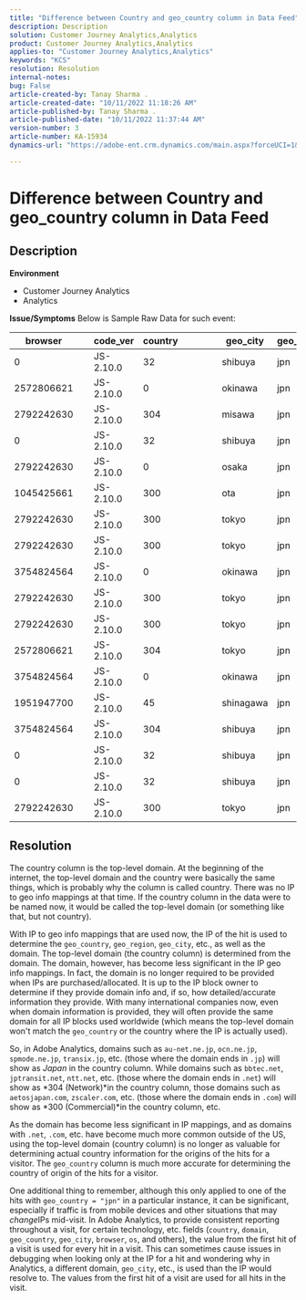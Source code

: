```yaml
---
title: "Difference between Country and geo_country column in Data Feed"
description: Description
solution: Customer Journey Analytics,Analytics
product: Customer Journey Analytics,Analytics
applies-to: "Customer Journey Analytics,Analytics"
keywords: "KCS"
resolution: Resolution
internal-notes: 
bug: False
article-created-by: Tanay Sharma .
article-created-date: "10/11/2022 11:18:26 AM"
article-published-by: Tanay Sharma .
article-published-date: "10/11/2022 11:37:44 AM"
version-number: 3
article-number: KA-15934
dynamics-url: "https://adobe-ent.crm.dynamics.com/main.aspx?forceUCI=1&pagetype=entityrecord&etn=knowledgearticle&id=49eac867-5649-ed11-bba2-0022480868ff"

---
```

# Difference between Country and geo_country column in Data Feed

## Description

<b>Environment</b>
- Customer Journey Analytics
- Analytics



<b>Issue/Symptoms</b>
Below is Sample Raw Data for such event:


| browser |   | code_ver | country |   |   |   | geo_city | geo_country |   |   |   |   |
| --- | --- | --- | --- | --- | --- | --- | --- | --- | --- | --- | --- | --- |
| 0 |   | JS-2.10.0 | 32 |   |   |   | shibuya | jpn |   |   |   |   |
| 2572806621 |   | JS-2.10.0 | 0 |   |   |   | okinawa | jpn |   |   |   |   |
| 2792242630 |   | JS-2.10.0 | 304 |   |   |   | misawa | jpn |   |   |   |   |
| 0 |   | JS-2.10.0 | 32 |   |   |   | shibuya | jpn |   |   |   |   |
| 2792242630 |   | JS-2.10.0 | 0 |   |   |   | osaka | jpn |   |   |   |   |
| 1045425661 |   | JS-2.10.0 | 300 |   |   |   | ota | jpn |   |   |   |   |
| 2792242630 |   | JS-2.10.0 | 300 |   |   |   | tokyo | jpn |   |   |   |   |
| 2792242630 |   | JS-2.10.0 | 300 |   |   |   | tokyo | jpn |   |   |   |   |
| 3754824564 |   | JS-2.10.0 | 0 |   |   |   | okinawa | jpn |   |   |   |   |
| 2792242630 |   | JS-2.10.0 | 300 |   |   |   | tokyo | jpn |   |   |   |   |
| 2792242630 |   | JS-2.10.0 | 300 |   |   |   | tokyo | jpn |   |   |   |   |
| 2572806621 |   | JS-2.10.0 | 304 |   |   |   | tokyo | jpn |   |   |   |   |
| 3754824564 |   | JS-2.10.0 | 0 |   |   |   | okinawa | jpn |   |   |   |   |
| 1951947700 |   | JS-2.10.0 | 45 |   |   |   | shinagawa | jpn |   |   |   |   |
| 3754824564 |   | JS-2.10.0 | 304 |   |   |   | shibuya | jpn |   |   |   |   |
| 0 |   | JS-2.10.0 | 32 |   |   |   | shibuya | jpn |   |   |   |   |
| 0 |   | JS-2.10.0 | 32 |   |   |   | shibuya | jpn |   |   |   |   |
| 2792242630 |   | JS-2.10.0 | 300 |   |   |   | tokyo | jpn |   |   |   |   |





## Resolution


The country column is the top-level domain. At the beginning of the internet, the top-level domain and the country were basically the same things, which is probably why the column is called country. There was no IP to geo info mappings at that time. If the country column in the data were to be named now, it would be called the top-level domain (or something like that, but not country).

With IP to geo info mappings that are used now, the IP of the hit is used to determine the `geo_country`, `geo_region`, `geo_city`, etc., as well as the domain. The top-level domain (the country column) is determined from the domain. The domain, however, has become less significant in the IP geo info mappings.
In fact, the domain is no longer required to be provided when IPs are purchased/allocated. It is up to the IP block owner to determine if they provide domain info and, if so, how detailed/accurate information they provide. With many international companies now, even when domain information is provided, they will often provide the same domain for all IP blocks used worldwide (which means the top-level domain won't match the `geo_country` or the country where the IP is actually used).

So, in Adobe Analytics, domains such as `au-net.ne.jp`, `ocn.ne.jp`, `spmode.ne.jp`, `transix.jp`, etc. (those where the domain ends in `.jp`) will show as *Japan* in the country column. While domains such as `bbtec.net`, `jptransit.net`, `ntt.net`, etc. (those where the domain ends in `.net`) will show as *304 (Network)*in the country column, those domains such as `aetosjapan.com`, `zscaler.com`, etc. (those where the domain ends in `.com`) will show as *300 (Commercial)*in the country column, etc.

As the domain has become less significant in IP mappings, and as domains with `.net`, `.com`, etc. have become much more common outside of the US, using the top-level domain (country column) is no longer as valuable for determining actual country information for the origins of the hits for a visitor. The `geo_country` column is much more accurate for determining the country of origin of the hits for a visitor.

One additional thing to remember, although this only applied to one of the hits with `geo_country = "jpn"` in a particular instance, it can be significant, especially if traffic is from mobile devices and other situations that may *change*IPs mid-visit. In Adobe Analytics, to provide consistent reporting throughout a visit, for certain technology, etc. fields (`country`, `domain`, `geo_country`, `geo_city`, `browser`, `os`, and others), the value from the first hit of a visit is used for every hit in a visit. This can sometimes cause issues in debugging when looking only at the IP for a hit and wondering why in Analytics, a different domain, `geo_city`, etc., is used than the IP would resolve to. The values from the first hit of a visit are used for all hits in the visit.

